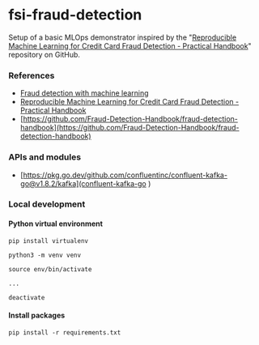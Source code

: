 # fsi-fraud-detection

Setup of a basic MLOps demonstrator inspired by the "[Reproducible Machine Learning for Credit Card Fraud Detection - Practical Handbook](https://fraud-detection-handbook.github.io/fraud-detection-handbook/Foreword.html)" repository on GitHub.

### References

* [Fraud detection with machine learning](https://www.researchgate.net/project/Fraud-detection-with-machine-learning)
* [Reproducible Machine Learning for Credit Card Fraud Detection - Practical Handbook](https://fraud-detection-handbook.github.io/fraud-detection-handbook/Foreword.html)
* [https://github.com/Fraud-Detection-Handbook/fraud-detection-handbook](https://github.com/Fraud-Detection-Handbook/fraud-detection-handbook)

### APIs and modules

* [https://pkg.go.dev/github.com/confluentinc/confluent-kafka-go@v1.8.2/kafka](confluent-kafka-go )


### Local development

#### Python virtual environment

```shell
pip install virtualenv

python3 -m venv venv

source env/bin/activate

...

deactivate

```

#### Install packages

```shell
pip install -r requirements.txt
```
